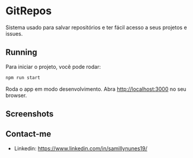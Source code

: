 # GitRepos

Sistema usado para salvar repositórios e ter fácil acesso a seus projetos e issues.

## Running

Para iniciar o projeto, você pode rodar:

```bash
npm run start
```

Roda o app em modo desenvolvimento. Abra [http://localhost:3000](http://localhost:3000) no seu browser.

## Screenshots

## Contact-me

- Linkedin: https://www.linkedin.com/in/samillynunes19/